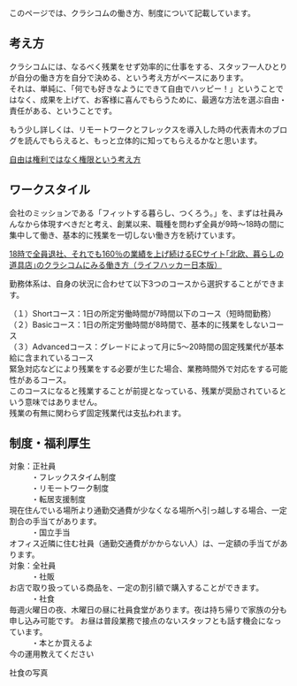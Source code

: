 
このページでは、クラシコムの働き方、制度について記載しています。


## 考え方

クラシコムには、なるべく残業をせず効率的に仕事をする、スタッフ一人ひとりが自分の働き方を自分で決める、という考え方がベースにあります。  
それは、単純に、「何でも好きなようにできて自由でハッピー！」ということではなく、成果を上げて、お客様に喜んでもらうために、最適な方法を選ぶ自由・責任がある、ということです。  

もう少し詳しくは、リモートワークとフレックスを導入した時の代表青木のブログを読んでもらえると、もっと立体的に知ってもらえるかなと思います。  

[自由は権利ではなく権限という考え方](https://note.mu/kohei_a/n/n679b6c0f610b)


## ワークスタイル
会社のミッションである「フィットする暮らし、つくろう。」を、まずは社員みんなから体現すべきだと考え、創業以来、職種を問わず全員が9時〜18時の間に集中して働き、基本的に残業を一切しない働き方を続けています。  

[18時で全員退社、それでも160％の業績を上げ続けるECサイト｢北欧、暮らしの道具店｣のクラシコムにみる働き方（ライフハッカー日本版）](https://www.lifehacker.jp/2015/04/150406kurashicom_interview.html)

勤務体系は、自身の状況に合わせて以下3つのコースから選択することができます。

（１）Shortコース：1日の所定労働時間が7時間以下のコース（短時間勤務）  
（２）Basicコース：1日の所定労働時間が8時間で、基本的に残業をしないコース  
（３）Advancedコース：グレードによって月に5〜20時間の固定残業代が基本給に含まれているコース  
緊急対応などにより残業をする必要が生じた場合、業務時間外で対応をする可能性があるコース。  
このコースになると残業することが前提となっている、残業が奨励されているという意味ではありません。  
残業の有無に関わらず固定残業代は支払われます。  

## 制度・福利厚生

<dl>
 <dt>対象：正社員</dt>
 <dd>・フレックスタイム制度</dd>
 <dd>・リモートワーク制度</dd>
 <dd>・転居支援制度</dd> 現在住んでいる場所より通勤交通費が少なくなる場所へ引っ越しする場合、一定割合の手当てがあります。  
 <dd>・国立手当</dd> オフィス近隣に住む社員（通勤交通費がかからない人）は、一定額の手当てがあります。  

 <dt>対象：全社員</dt>
 <dd>・社販</dd> お店で取り扱っている商品を、一定の割引額で購入することができます。  

 <dd>・社食</dd> 毎週火曜日の夜、木曜日の昼に社員食堂があります。夜は持ち帰りで家族の分も申し込み可能です。  お昼は普段業務で接点のないスタッフとも話す機会になっています。  
 <dd>・本とか買えるよ</dd> 今の運用教えてください

社食の写真




